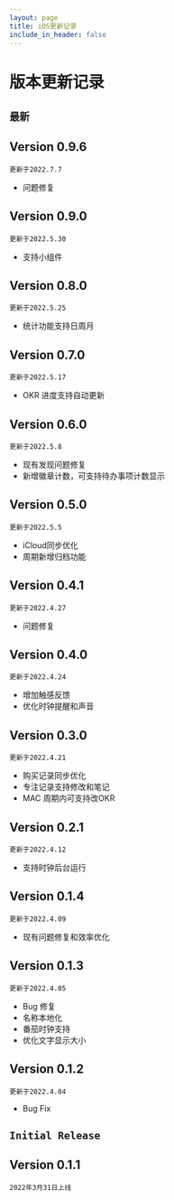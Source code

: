 ```yaml
---
layout: page
title: iOS更新记录
include_in_header: false
---
```


# 版本更新记录




## `最新`
## Version 0.9.6

`更新于2022.7.7`

* 问题修复
## Version 0.9.0

`更新于2022.5.30`
* 支持小组件

## Version 0.8.0

`更新于2022.5.25`
* 统计功能支持日周月

## Version 0.7.0

`更新于2022.5.17`

* OKR 进度支持自动更新
## Version 0.6.0

`更新于2022.5.8`

* 现有发现问题修复
* 新增徽章计数，可支持待办事项计数显示

## Version 0.5.0

`更新于2022.5.5`

* iCloud同步优化
* 周期新增归档功能

## Version 0.4.1

`更新于2022.4.27`

* 问题修复

## Version 0.4.0

`更新于2022.4.24`

* 增加触感反馈
* 优化时钟提醒和声音

## Version 0.3.0

`更新于2022.4.21`

* 购买记录同步优化
* 专注记录支持修改和笔记
* MAC 周期内可支持改OKR

## Version 0.2.1

`更新于2022.4.12`

* 支持时钟后台运行

## Version 0.1.4

`更新于2022.4.09`

* 现有问题修复和效率优化

## Version 0.1.3

`更新于2022.4.05`

* Bug 修复
* 名称本地化
* 番茄时钟支持
* 优化文字显示大小


## Version 0.1.2

`更新于2022.4.04`

* Bug Fix



## `Initial Release`

## Version 0.1.1
`2022年3月31日上线`
